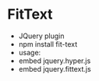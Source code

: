 # FitText

- JQuery plugin
- npm install fit-text
- usage:
-   embed jquery.hyper.js
-   embed jquery.fittext.js
